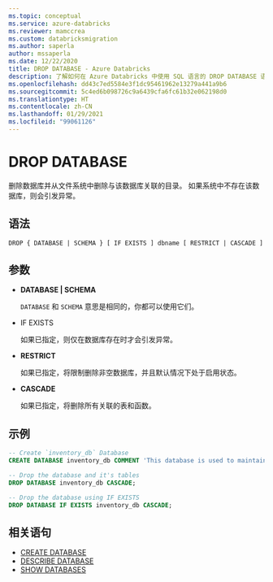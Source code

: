 ```yaml
---
ms.topic: conceptual
ms.service: azure-databricks
ms.reviewer: mamccrea
ms.custom: databricksmigration
ms.author: saperla
author: mssaperla
ms.date: 12/22/2020
title: DROP DATABASE - Azure Databricks
description: 了解如何在 Azure Databricks 中使用 SQL 语言的 DROP DATABASE 语法。
ms.openlocfilehash: dd43c7ed5584e3f1dc95461962e13279a441a9b6
ms.sourcegitcommit: 5c4ed6b098726c9a6439cfa6fc61b32e062198d0
ms.translationtype: HT
ms.contentlocale: zh-CN
ms.lasthandoff: 01/29/2021
ms.locfileid: "99061126"
---
```

# <a name="drop-database"></a>DROP DATABASE

删除数据库并从文件系统中删除与该数据库关联的目录。 如果系统中不存在该数据库，则会引发异常。

## <a name="syntax"></a>语法

```
DROP { DATABASE | SCHEMA } [ IF EXISTS ] dbname [ RESTRICT | CASCADE ]
```

## <a name="parameters"></a>参数

* **DATABASE | SCHEMA**

  ``DATABASE`` 和 ``SCHEMA`` 意思是相同的，你都可以使用它们。

* IF EXISTS

  如果已指定，则仅在数据库存在时才会引发异常。

* **RESTRICT**

  如果已指定，将限制删除非空数据库，并且默认情况下处于启用状态。

* **CASCADE**

  如果已指定，将删除所有关联的表和函数。

## <a name="examples"></a>示例

```sql
-- Create `inventory_db` Database
CREATE DATABASE inventory_db COMMENT 'This database is used to maintain Inventory';

-- Drop the database and it's tables
DROP DATABASE inventory_db CASCADE;

-- Drop the database using IF EXISTS
DROP DATABASE IF EXISTS inventory_db CASCADE;
```

## <a name="related-statements"></a>相关语句

* [CREATE DATABASE](sql-ref-syntax-ddl-create-database.md)
* [DESCRIBE DATABASE](sql-ref-syntax-aux-describe-database.md)
* [SHOW DATABASES](sql-ref-syntax-aux-show-databases.md)